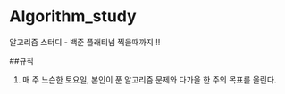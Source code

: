 # Algorithm_study
알고리즘 스터디 - 백준 플래티넘 찍을때까지 !!  
  
##규칙
1. 매 주 느슨한 토요일, 본인이 푼 알고리즘 문제와 다가올 한 주의 목표를 올린다.
